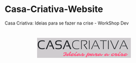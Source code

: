 # Casa-Criativa-Website

Casa Criativa: Ideias para se fazer na crise - WorkShop Dev 

<h1 align="center">
  <a href="#" title="Be The Hero">
    <img src="Casa_Criativa_Logo.png" alt="Casa Criativa Logo image"/>
  </a>
</h1>
